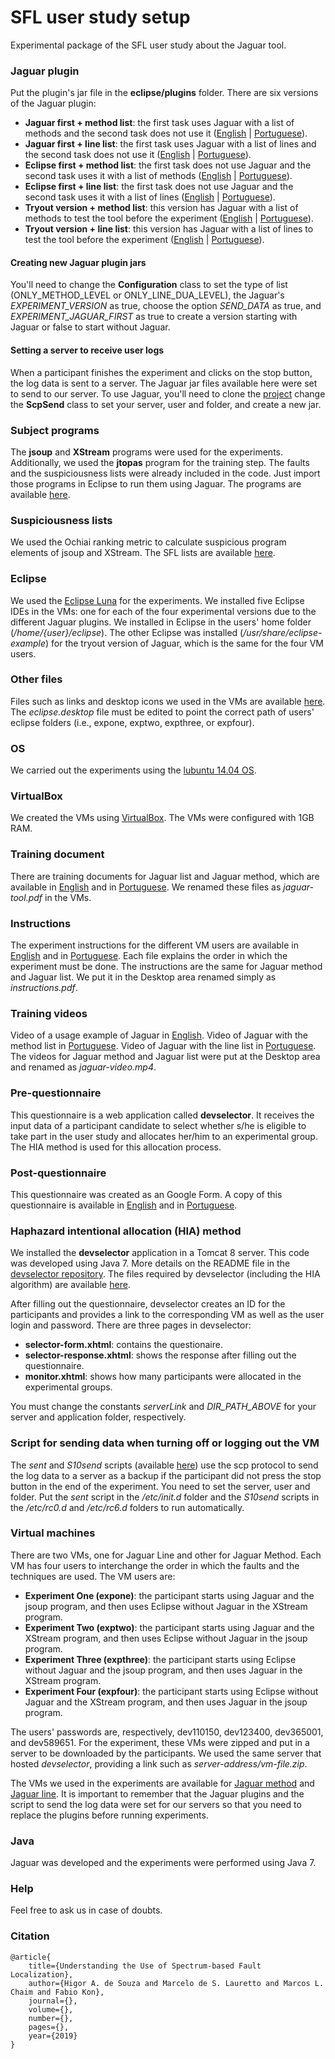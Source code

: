 # SFL user study setup
Experimental package of the SFL user study about the Jaguar tool.

### Jaguar plugin
Put the plugin's jar file in the **eclipse/plugins** folder.
There are six versions of the Jaguar plugin:
- **Jaguar first + method list**: the first task uses Jaguar with a list of methods and the second task does not use it ([English](https://github.com/saeg/user-study-sfl/blob/master/plugin-en/br.usp.each.saeg.jaguar.plugin_jaguar_1st_method.jar) | [Portuguese](https://github.com/saeg/user-study-sfl/blob/master/plugin-pt/br.usp.each.saeg.jaguar.plugin_jaguar_1st_method.jar)).
- **Jaguar first + line list**: the first task uses Jaguar with a list of lines and the second task does not use it ([English](https://github.com/saeg/user-study-sfl/blob/master/plugin-en/br.usp.each.saeg.jaguar.plugin_jaguar_1st_line.jar) | [Portuguese](https://github.com/saeg/user-study-sfl/blob/master/plugin-pt/br.usp.each.saeg.jaguar.plugin_jaguar_1st_line.jar)).
- **Eclipse first + method list**: the first task does not use Jaguar and the second task uses it with a list of methods ([English](https://github.com/saeg/user-study-sfl/blob/master/plugin-en/br.usp.each.saeg.jaguar.plugin_eclipse_1st_method.jar) | [Portuguese](https://github.com/saeg/user-study-sfl/blob/master/plugin-pt/br.usp.each.saeg.jaguar.plugin_eclipse_1st_method.jar)).
- **Eclipse first + line list**: the first task does not use Jaguar and the second task uses it with a list of lines ([English](https://github.com/saeg/user-study-sfl/blob/master/plugin-en/br.usp.each.saeg.jaguar.plugin_eclipse_1st_line.jar) | [Portuguese](https://github.com/saeg/user-study-sfl/blob/master/plugin-pt/br.usp.each.saeg.jaguar.plugin_eclipse_1st_line.jar)).
- **Tryout version + method list**: this version has Jaguar with a list of methods to test the tool before the experiment ([English](https://github.com/saeg/user-study-sfl/blob/master/plugin-en/br.usp.each.saeg.jaguar.plugin_tryout_method.jar) | [Portuguese](https://github.com/saeg/user-study-sfl/blob/master/plugin-pt/br.usp.each.saeg.jaguar.plugin_tryout_method.jar)).
- **Tryout version + line list**: this version has Jaguar with a list of lines to test the tool before the experiment ([English](https://github.com/saeg/user-study-sfl/blob/master/plugin-en/br.usp.each.saeg.jaguar.plugin_tryout_line.jar) | [Portuguese](https://github.com/saeg/user-study-sfl/blob/master/plugin-pt/br.usp.each.saeg.jaguar.plugin_tryout_line.jar)).

#### Creating new Jaguar plugin jars
You'll need to change the **Configuration** class to set the type of list (ONLY_METHOD_LEVEL or ONLY_LINE_DUA_LEVEL), the Jaguar's *EXPERIMENT_VERSION* as true, choose the option *SEND_DATA* as true, and *EXPERIMENT_JAGUAR_FIRST* as true to create a version starting with Jaguar or false to start without Jaguar. 

#### Setting a server to receive user logs 
When a participant finishes the experiment and clicks on the stop button, the log data is sent to a server. The Jaguar jar files available here were set to send to our server. 
To use Jaguar, you'll need to clone the [project](https://github.com/saeg/jaguar) change the **ScpSend** class to set your server, user and folder, and create a new jar.

### Subject programs
The **jsoup** and **XStream** programs were used for the experiments. Additionally, we used the **jtopas** program for the training step. The faults and the suspiciousness lists were already included in the code. Just import those programs in Eclipse to run them using Jaguar. The programs are available [here](https://github.com/saeg/user-study-sfl/tree/master/programs).

### Suspiciousness lists
We used the Ochiai ranking metric to calculate suspicious program elements of jsoup and XStream. The SFL lists are available [here](https://github.com/saeg/user-study-sfl/tree/master/susp-lists).

### Eclipse
We used the [Eclipse Luna](https://www.eclipse.org/downloads/packages/release/luna/sr2/eclipse-ide-java-developers) for the experiments. 
We installed five Eclipse IDEs in the VMs: one for each of the four experimental versions due to the different Jaguar plugins. We installed in Eclipse in the users' home folder (*/home/{user}/eclipse*). The other Eclipse was installed (*/usr/share/eclipse-example*) for the tryout version of Jaguar, which is the same for the four VM users.

### Other files
Files such as links and desktop icons we used in the VMs are available [here](https://github.com/saeg/user-study-sfl/tree/master/vm-files).
The *eclipse.desktop* file must be edited to point the correct path of users' eclipse folders (i.e., expone, exptwo, expthree, or expfour).

### OS 
We carried out the experiments using the [lubuntu 14.04 OS](http://cdimage.ubuntu.com/lubuntu/releases/14.04/release).

### VirtualBox
We created the VMs using [VirtualBox](https://www.virtualbox.org/wiki/Linux_Downloads). The VMs were configured with 1GB RAM. 

### Training document
There are training documents for Jaguar list and Jaguar method, which are available in [English](https://github.com/saeg/user-study-sfl/tree/master/training-en) and in [Portuguese](https://github.com/saeg/user-study-sfl/tree/master/training-pt). We renamed these files as *jaguar-tool.pdf* in the VMs.

### Instructions
The experiment instructions for the different VM users are available in [English](https://github.com/saeg/user-study-sfl/tree/master/instructions-en) and in [Portuguese](https://github.com/saeg/user-study-sfl/tree/master/instructions-pt). Each file explains the order in which the experiment must be done. The instructions are the same for Jaguar method and Jaguar list. We put it in the Desktop area renamed simply as *instructions.pdf*.

### Training videos
Video of a usage example of Jaguar in [English](https://youtu.be/qt_7BN_8KnA).
Video of Jaguar with the method list in [Portuguese](https://youtu.be/9PVevoo29_U).
Video of Jaguar with the line list in [Portuguese](https://youtu.be/8CY0ZUx8TWg).
The videos for Jaguar method and Jaguar list were put at the Desktop area and renamed as *jaguar-video.mp4*.

### Pre-questionnaire
This questionnaire is a web application called **devselector**. It receives the input data of a participant candidate to select whether s/he is eligible to take part in the user study and allocates her/him to an experimental group. The HIA method is used for this allocation process.

### Post-questionnaire
This questionnaire was created as an Google Form. A copy of this questionnaire is available in [English](https://drive.google.com/open?id=1ZrAW74ASmBE6JdzCOl-4GUihvUAJOSYVE2z4SQBEuSA) and in [Portuguese](https://drive.google.com/open?id=1HD6oaoi9RRV41Yl9TxpUqhiDuUSdZdvxzqngU2-8ITI).

### Haphazard intentional allocation (HIA) method
We installed the **devselector** application in a Tomcat 8 server. This code was developed using Java 7. More details on the README file in the [devselector repository](https://github.com/saeg/devselector). The files required by devselector (including the HIA algorithm) are available [here](https://github.com/saeg/user-study-sfl/tree/master/hia-allocation).
 
After filling out the questionnaire, devselector creates an ID for the participants and provides a link to the corresponding VM as well as the user login and password.
There are three pages in devselector:
- **selector-form.xhtml**: contains the questionaire.
- **selector-response.xhtml**: shows the response after filling out the questionnaire.
- **monitor.xhtml**: shows how many participants were allocated in the experimental groups.

You must change the constants *serverLink* and *DIR_PATH_ABOVE* for your server and application folder, respectively.

### Script for sending data when turning off or logging out the VM
The *sent* and *S10send* scripts (available [here](https://github.com/saeg/user-study-sfl/tree/master/scripts)) use the scp protocol to send the log data to a server as a backup if the participant did not press the stop button in the end of the experiment.
You need to set the server, user and folder. Put the *sent* script in the */etc/init.d* folder and the *S10send* scripts in the */etc/rc0.d* and */etc/rc6.d* folders to run automatically.

### Virtual machines
There are two VMs, one for Jaguar Line and other for Jaguar Method. Each VM has four users to interchange the order in which the faults and the techniques are used. 
The VM users are:
- **Experiment One (expone)**: the participant starts using Jaguar and the jsoup program, and then uses Eclipse without Jaguar in the XStream program.
- **Experiment Two (exptwo)**: the participant starts using Jaguar and the XStream program, and then uses Eclipse without Jaguar in the jsoup program. 
- **Experiment Three (expthree)**: the participant starts using Eclipse without Jaguar and the jsoup program, and then uses Jaguar in the XStream program.
- **Experiment Four (expfour)**: the participant starts using Eclipse without Jaguar and the XStream program, and then uses Jaguar in the jsoup program.

The users' passwords are, respectively, dev110150, dev123400, dev365001, and dev589651.
For the experiment, these VMs were zipped and put in a server to be downloaded by the participants. We used the same server that hosted *devselector*, providing a link such as *server-address/vm-file.zip*.

The VMs we used in the experiments are available for [Jaguar method](https://drive.google.com/file/d/1CVgd0xWGLckFrLUEY3DhGs3U91RE5pXr/view?usp=sharing) and [Jaguar line](https://drive.google.com/file/d/1Ijc4bWME78T8jwfzABulicIouNivp2W9/view?usp=sharing). It is important to remember that the Jaguar plugins and the script to send the log data were set for our servers so that you need to replace the plugins before running experiments.

### Java
Jaguar was developed and the experiments were performed using Java 7.

### Help
Feel free to ask us in case of doubts.

### Citation
```
@article{
	title={Understanding the Use of Spectrum-based Fault Localization},
	author={Higor A. de Souza and Marcelo de S. Lauretto and Marcos L. Chaim and Fabio Kon},
	journal={},
	volume={},
	number={},
	pages={},
	year={2019}
}
```
